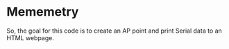 Mememetry
===========

So, the goal for this code is to create an AP point and print Serial data to an HTML webpage.
